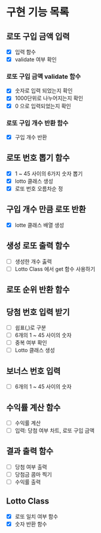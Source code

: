 # 구현 기능 목록
 
## 로또 구입 금액 입력
  - [x] 입력 함수
  - [x] validate 여부 확인

### 로또 구입 금액 validate 함수
  - [x] 숫자로 입력 되었는지 확인 
  - [x] 1000단위로 나누어지는지 확인
  - [x] 0 으로 입력되었는지 확인

### 로또 구입 개수 반환 함수
  - [x] 구입 개수 반환

## 로또 번호 뽑기 함수
  - [x] 1 ~ 45 사이의 6가지 숫자 뽑기
  - [x] lotto 클래스 생성
  - [x] 로또 번호 오름차순 정

## 구입 개수 만큼 로또 반환
  - [x] lotte 클래스 배열 생성

## 생성 로또 출력 함수
  - [ ] 생성한 개수 춣력
  - [ ] Lotto Class 에서 get 함수 사용하기

## 로또 순위 반환 함수

## 당첨 번호 입력 받기
  - [ ] 쉽표(,)로 구분
  - [ ] 6개의 1 ~ 45 사이의 숫자
  - [ ] 중복 여부 확인
  - [ ] Lotto 클래스 생성

## 보너스 번호 입력 
  - [ ] 6개의 1 ~ 45 사이의 숫자

## 수익률 계산 함수
  - [ ] 수익률 계산
  - [ ] 입력: 당첨 여부 차트, 로또 구입 금액

## 결과 출력 함수
  - [ ] 당첨 여부 출력
  - [ ] 당첨금 콤마 찍기
  - [ ] 수익률 출력

## Lotto Class
  - [x] 로또 일치 여부 함수 
  - [x] 숫자 반환 함수
